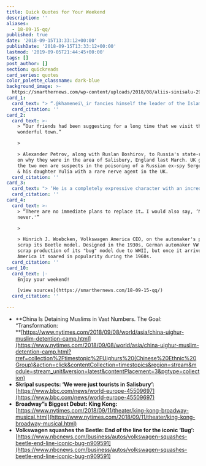 ```yaml
---
title: Quick Quotes for Your Weekend
description: ''
aliases:
  - 18-09-15-qq/
published: true
date: '2018-09-15T13:33:12+00:00'
publishDate: '2018-09-15T13:33:12+00:00'
lastmod: '2019-09-05T21:44:45+00:00'
tags: []
post_author: []
section: quickreads
card_series: quotes
color_palette_classname: dark-blue
background_image: >-
  https://smarthernews.com/wp-content/uploads/2018/08/aliis-sinisalu-299299-unsplash-scaled.jpg
card_1:
  card_text: "> “.@khamenei\_ir fancies himself the leader of the Islamic world, but his regime has been totally silent as Chinaa\x14the top buyer of #Iran’s oila\x14has persecuted and detained hundreds of thousands of its Muslim citizens.”\n> \n> Sec. of State Mike Pompeo addressing the leader of Iran in a tweet as the UN reports China holds at least 1 million Uighur Muslims in detention camps to reportedly get them to renounce Islam. China denies this practice."
  card_citation: ''
card_2:
  card_text: >-
    > “Our friends had been suggesting for a long time that we visit this
    wonderful town.”

    > 

    > Alexander Petrov, along with Ruslan Boshirov, to Russia's state-run RT TV
    on why they were in the area of Salisbury, England last March. UK gov't says
    the two men are suspects in the poisoning of a Russian ex-spy Sergei Skripal
    & his daughter Yulia with a rare nerve agent in the UK.
  card_citation: ''
card_3:
  card_text: "> ‘He is a completely expressive character with an incredibly wide range of emotions, and I’ve had to step up my game to compete.”\n> \n> Christiani Pitts, actress, on her starring role with a 20 foot tall, 2,000 pound puppet in the Broadway show King Kong expected this Fall. It takes 14 performers to operate the massive King Kong puppet."
  card_citation: ''
card_4:
  card_text: >-
    > “There are no immediate plans to replace it… I would also say, ‘Never say
    never.'”

    > 

    > Hinrich J. Woebcken, Volkswagen America CEO, on the automaker's plans to
    scrap its Beetle model. Designed in the 1930s, German automaker VW had to
    scrap production of its "bug" model due to WWII, but once it arrived in
    America it soared in popularity during the 1960s.
  card_citation: ''
card_10:
  card_text: |-
    Enjoy your weekend!

    [view sources](https://smarthernews.com/18-09-15-qq/)
  card_citation: ''

---
```

*   **China Is Detaining Muslims in Vast Numbers. The Goal: “Transformation:  
    **[https://www.nytimes.com/2018/09/08/world/asia/china-uighur-muslim-detention-camp.html](https://www.nytimes.com/2018/09/08/world/asia/china-uighur-muslim-detention-camp.html?rref=collection%2Ftimestopic%2FUighurs%20(Chinese%20Ethnic%20Group)&action=click&contentCollection=timestopics&region=stream&module=stream_unit&version=latest&contentPlacement=3&pgtype=collection)
*   **Skripal suspects: ‘We were just tourists in Salisbury’:**  
    [https://www.bbc.com/news/world-europe-45509697](https://www.bbc.com/news/world-europe-45509697)
*   **Broadway”s Biggest Debut: King Kong:**  
    [https://www.nytimes.com/2018/09/11/theater/king-kong-broadway-musical.html](https://www.nytimes.com/2018/09/11/theater/king-kong-broadway-musical.html)
*   **Volkswagen squashes the Beetle: End of the line for the iconic ‘Bug’:**  
    [https://www.nbcnews.com/business/autos/volkswagen-squashes-beetle-end-line-iconic-bug-n909591](https://www.nbcnews.com/business/autos/volkswagen-squashes-beetle-end-line-iconic-bug-n909591)